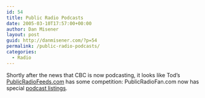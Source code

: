 ```yaml
---
id: 54
title: Public Radio Podcasts
date: 2005-03-10T17:57:00+00:00
author: Dan Misener
layout: post
guid: http://danmisener.com/?p=54
permalink: /public-radio-podcasts/
categories:
  - Radio
---
```

Shortly after the news that CBC is now podcasting, it looks like Tod&#8217;s [PublicRadioFeeds.com](http://todmaffin.com/publicradiofeeds/) has some competition: PublicRadioFan.com now has special [podcast listings](http://www.publicradiofan.com/podcasts.html).